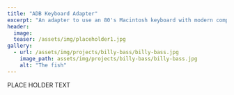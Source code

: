 ```yaml
---
title: "ADB Keyboard Adapter"
excerpt: "An adapter to use an 80's Macintosh keyboard with modern computers"
header:
  image: 
  teaser: /assets/img/placeholder1.jpg
gallery:
  - url: /assets/img/projects/billy-bass/billy-bass.jpg
    image_path: assets/img/projects/billy-bass/billy-bass.jpg
    alt: "The fish"
---
```


PLACE HOLDER TEXT